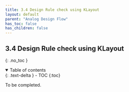 ```yaml
---
title: 3.4 Design Rule check using KLayout
layout: default
parent: "Analog Design Flow"
has_toc: false
has_children: false
---
```


## 3.4 Design Rule check using KLayout

{: .no_toc }

<details open markdown="block">
  <summary>
    Table of contents
  </summary>
  {: .text-delta }
- TOC
{:toc}
</details>

To be completed.
